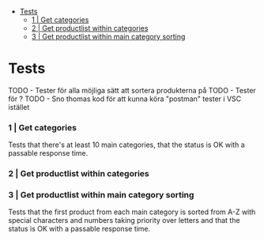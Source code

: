 
- [Tests](#tests)
    - [1 | Get categories](#1--get-categories)
    - [2 | Get productlist within categories](#2--get-productlist-within-categories)
    - [3 | Get productlist within main category sorting](#3--get-productlist-within-main-category-sorting)
# Tests
TODO - Tester för alla möjliga sätt att sortera produkterna på
TODO - Tester för ?
TODO - Sno thomas kod för att kunna köra "postman" tester i VSC istället
### 1 | Get categories
Tests that there's at least 10 main categories, that the status is OK with a passable response time.

### 2 | Get productlist within categories


### 3 | Get productlist within main category sorting
Tests that the first product from each main category is sorted from A-Z with special characters and numbers taking priority over letters and that the status is OK with a passable response time.



